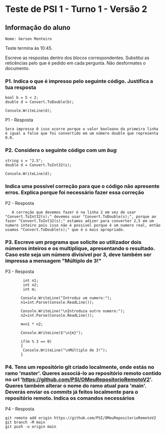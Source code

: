 # Teste de PSI 1 - Turno 1 - Versão 2

## Informação do aluno

    Nome: Gerson Monteiro

Teste termina às 10:45.

Escreve as respostas dentro dos blocos correspondentes.
Substitui as reticências pelo que é pedido em cada pergunta.
Não desformates o documento.

### P1. Indica o que é impresso pelo seguinte código. Justifica a tua resposta

    bool b = 5 < 2;
    double d = Convert.ToDouble(b);
    
    Console.WriteLine(d);

P1 - Resposta

    Sera impresso 0 isso ocorre porque o valor booleano da primeira linha é igual a false que foi convertido em um número double que representa 0.0.

### P2. Considera o seguinte código com um *bug*

    string s = "2.5";
    double d = Convert.ToInt32(s);

    Console.WriteLine(d);

### Indica uma possível correção para que o código não apresente erros. Explica porque foi necessário fazer essa correção

P2 - Resposta

       A correção que devemos fazer é na linha 2 em vez de usar "Convert.ToInt32(s);" devemos usar "Convert.ToDouble(s);", porque ao fazer "Convert.ToInt32(s);" estamos adizer para converter 2,5 em um numero inteiro pois isso não é possivel porque é um numero real, então usamos "Convert.ToDouble(s);" que é o mais apropriado.
   
### P3. Escreve um programa que solicite ao utilizador dois números inteiros e os multiplique, apresentando o resultado. Caso este seja um número divisível por 3, deve também ser impressa a mensagem "Múltiplo de 3!"

P3 - Resposta

            int n1;
            int n2;
            int m;

           Console.WriteLine("Introduz um numero:");
           n1=int.Parse(Console.ReadLine());
           
           Console.WriteLine("\nIntroduza outro numero:");
           n2=int.Parse(Console.ReadLine());

           m=n1 * n2;

           Console.WriteLine($"\n{m}");

           if(m % 3 == 0)
           {
            Console.WriteLine("\nMúltiplo de 3!");
           }

### P4. Tens um repositório git criado localmente, onde estás no ramo 'master'. Queres associá-lo ao repositório remoto contido no url 'https://github.com/PSI/OMeuRepositorioRemotoV2'. Queres também alterar o nome do ramo atual para 'main'. Deverás enviar os *commits* já feitos localmente para o repositório remoto. Indica os comandos necessários

P4 - Resposta

    git remote add origin https://github.com/PSI/OMeuRepositorioRemotoV2
    git branch -M main
    git push -u origin main
